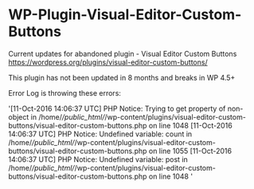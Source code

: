 # WP-Plugin-Visual-Editor-Custom-Buttons
Current updates for abandoned plugin - Visual Editor Custom Buttons https://wordpress.org/plugins/visual-editor-custom-buttons/ 


This plugin has not been updated in 8 months and breaks in WP 4.5+

Error Log is throwing these errors:

'[11-Oct-2016 14:06:37 UTC] PHP Notice:  Trying to get property of non-object in /home/*/public_html/*/wp-content/plugins/visual-editor-custom-buttons/visual-editor-custom-buttons.php on line 1048
[11-Oct-2016 14:06:37 UTC] PHP Notice:  Undefined variable: count in /home/*/public_html/*/wp-content/plugins/visual-editor-custom-buttons/visual-editor-custom-buttons.php on line 1055
[11-Oct-2016 14:06:37 UTC] PHP Notice:  Undefined variable: post in /home/*/public_html/*/wp-content/plugins/visual-editor-custom-buttons/visual-editor-custom-buttons.php on line 1048
'

